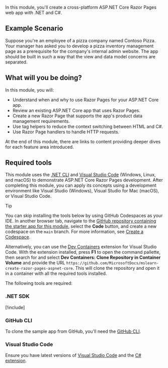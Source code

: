 In this module, you'll create a cross-platform ASP.NET Core Razor Pages web app with .NET and C#.

## Example Scenario

Suppose you're an employee of a pizza company named Contoso Pizza. Your manager has asked you to develop a pizza inventory management page as a prerequisite for the company's internal admin website. The app should be built in such a way that the view and data model concerns are separated.

## What will you be doing?

In this module, you will:

- Understand when and why to use Razor Pages for your ASP.NET Core app.
- Review an existing ASP.NET Core app that uses Razor Pages.
- Create a new Razor Page that supports the app's product data management requirements.
- Use tag helpers to reduce the context switching between HTML and C#.
- Use Razor Page handlers to handle HTTP requests.

At the end of this module, there are links to content providing deeper dives for each feature area introduced.

## Required tools

This module uses the [.NET CLI](/dotnet/core/tools/) and [Visual Studio Code](https://code.visualstudio.com/) (Windows, Linux, and macOS) to demonstrate ASP.NET Core Razor Pages development. After completing this module, you can apply its concepts using a development environment like Visual Studio (Windows), Visual Studio for Mac (macOS), or Visual Studio Code.

> [!TIP]
> You can skip installing the tools below by using GitHub Codespaces as your IDE. In another browser tab, navigate to the [GitHub repository containing the starter app for this module](https://github.com/MicrosoftDocs/mslearn-create-razor-pages-aspnet-core), select the **Code** button, and create a new codespace on the `main` branch. For more information, see [Create a Codespace](https://docs.github.com/github/developing-online-with-codespaces/creating-a-codespace).
>
> Alternatively, you can use the [Dev Containers](https://marketplace.visualstudio.com/items?itemName=ms-vscode-remote.remote-containers) extension for Visual Studio Code. With the extension installed, press **F1** to open the command pallette, then search for and select **Dev Containers: Clone Repository in Container Volume** and provide the URL `https://github.com/MicrosoftDocs/mslearn-create-razor-pages-aspnet-core`. This will clone the repository and open it in a container with all the required tools installed.

The following tools are required:

### .NET SDK

[!include[](../../../includes/dotnet7-sdk-version.md)]

### GitHub CLI

To clone the sample app from GitHub, you'll need the [GitHub CLI](https://cli.github.com/).

### Visual Studio Code

Ensure you have latest versions of [Visual Studio Code](https://code.visualstudio.com/?azure-portal=true) and the [C# extension](https://marketplace.visualstudio.com/items?itemName=ms-dotnettools.csharp&azure-portal=true).
